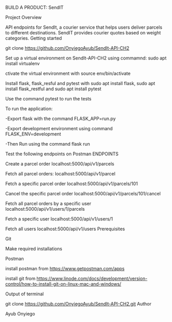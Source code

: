 BUILD A PRODUCT: SendIT

Project Overview

API endpoints for SendIt, a courier service that helps users deliver parcels to different destinations. SendIT provides courier quotes based on weight categories.
Getting started

git clone https://github.com/OnyiegoAyub/SendIt-API-CH2

Set up a virtual environment on SendIt-API-CH2 using commamnd: sudo apt install virtualenv

ctivate the virtual environment with source env/bin/activate

Install flask, flask_resful and pytest with sudo apt install flask, sudo apt install flask_restful and sudo apt install pytest

Use the command pytest to run the tests

To run the application:

 -Export flask with the command FLASK_APP=run.py

 -Export development environment using command FLASK_ENV=development

 -Then Run using the command flask run

Test the following endpoints on Postman
ENDPOINTS

Create a parcel order localhost:5000/api/v1/parcels

Fetch all parcel orders: localhost:5000/api/v1/parcel

Fetch a specific parcel order localhost:5000/api/v1/parcels/101

Cancel the specific parcel order localhost:5000/api/v1/parcels/101/cancel

Fetch all parcel orders by a specific user localhost:5000/api/v1/users/1/parcels

Fetch a specific user localhost:5000/api/v1/users/1

Fetch all users localhost:5000/api/v1/users
Prerequisites

Git

Make required installations

Postman

install postman from https://www.getpostman.com/apps

install git from https://www.linode.com/docs/development/version-control/how-to-install-git-on-linux-mac-and-windows/

Output of terminal

git clone https://github.com/OnyiegoAyub/SendIt-API-CH2.git
Author

Ayub Onyiego
